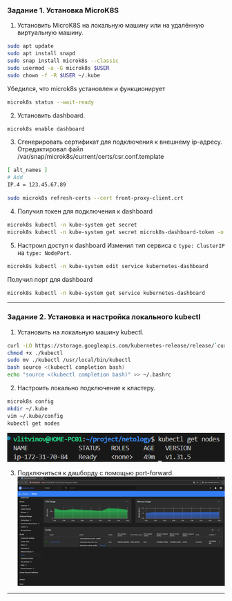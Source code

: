 ### Задание 1. Установка MicroK8S

1. Установить MicroK8S на локальную машину или на удалённую виртуальную машину.
```sh
sudo apt update
sudo apt install snapd
sudo snap install microk8s --classic
sudo usermod -a -G microk8s $USER
sudo chown -f -R $USER ~/.kube
```
Убедился, что microk8s установлен и функционирует
```sh
microk8s status --wait-ready
```

2. Установить dashboard.
```sh
microk8s enable dashboard
```
3. Сгенерировать сертификат для подключения к внешнему ip-адресу.
Отредактировал файл /var/snap/microk8s/current/certs/csr.conf.template
```sh
[ alt_names ]
# Add
IP.4 = 123.45.67.89
```
```sh
sudo microk8s refresh-certs --cert front-proxy-client.crt
```

4. Получил токен для подключения к dashboard
```sh
microk8s kubectl -n kube-system get secret
microk8s kubectl -n kube-system get secret microk8s-dashboard-token -o jsonpath='{.data.token}' | base64 --decode
```
5. Настроил доступ к dashboard
Изменил тип сервиса с `type: ClusterIP` на `type: NodePort`.
```sh
microk8s kubectl -n kube-system edit service kubernetes-dashboard
```
Получил порт для dashboard
```sh
microk8s kubectl -n kube-system get service kubernetes-dashboard
```

------

### Задание 2. Установка и настройка локального kubectl
1. Установить на локальную машину kubectl.
```sh
curl -LO https://storage.googleapis.com/kubernetes-release/release/`curl -s https://storage.googleapis.com/kubernetes-release/release/stable.txt`/bin/linux/amd64/kubectl
chmod +x ./kubectl
sudo mv ./kubectl /usr/local/bin/kubectl
bash source <(kubectl completion bash)
echo "source <(kubectl completion bash)" >> ~/.bashrc
```
2. Настроить локально подключение к кластеру.
```sh
microk8s config
mkdir ~/.kube
vim ~/.kube/config
kubectl get nodes
```
![screenshot](img/2.png)

3. Подключиться к дашборду с помощью port-forward.
![screenshot](img/1.png)
------

